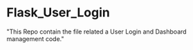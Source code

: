 # Flask_User_Login
"This Repo contain the file related a User Login and Dashboard management code."

